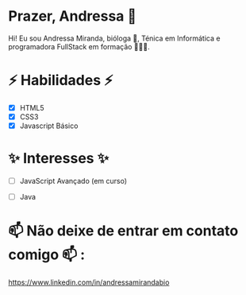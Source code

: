 # Prazer, Andressa 👋

Hi! Eu sou Andressa Miranda, bióloga 🌱, Ténica em Informática e programadora FullStack em formação 👩🏽‍💻. 

# ⚡ Habilidades ⚡
 - [x] HTML5
 - [x] CSS3
 - [x] Javascript Básico

 # ✨ Interesses ✨
 - [ ] JavaScript Avançado (em curso)
 - [ ] Java


# 📫 Não deixe de entrar em contato comigo 📫 :
https://www.linkedin.com/in/andressamirandabio


<!--
**dessamirand/dessamirand** is a ✨ _special_ ✨ repository because its `README.md` (this file) appears on your GitHub profile.

Here are some ideas to get you started:

- 🔭 I’m currently working on ...
- 🌱 I’m currently learning ...
- 👯 I’m looking to collaborate on ...
- 🤔 I’m looking for help with ...
- 💬 Ask me about ...
- 📫 How to reach me: ...
- 😄 Pronouns: ...
- ⚡ Fun fact: ...
-->
